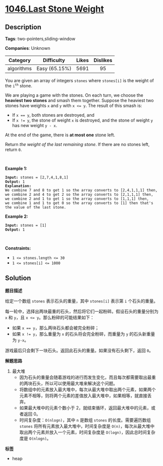 # [1046.Last Stone Weight](https://leetcode.com/problems/last-stone-weight/description/)

## Description

**Tags**: two-pointers,sliding-window

**Companies**: Unknown

|  Category  |  Difficulty   | Likes | Dislikes |
| :--------: | :-----------: | :---: | :------: |
| algorithms | Easy (65.15%) | 5691  |    95    |

<p>You are given an array of integers <code>stones</code> where <code>stones[i]</code> is the weight of the <code>i<sup>th</sup></code> stone.</p>
<p>We are playing a game with the stones. On each turn, we choose the <strong>heaviest two stones</strong> and smash them together. Suppose the heaviest two stones have weights <code>x</code> and <code>y</code> with <code>x &lt;= y</code>. The result of this smash is:</p>
<ul>
  <li>If <code>x == y</code>, both stones are destroyed, and</li>
  <li>If <code>x != y</code>, the stone of weight <code>x</code> is destroyed, and the stone of weight <code>y</code> has new weight <code>y - x</code>.</li>
</ul>
<p>At the end of the game, there is <strong>at most one</strong> stone left.</p>
<p>Return <em>the weight of the last remaining stone</em>. If there are no stones left, return <code>0</code>.</p>
<p>&nbsp;</p>
<p><strong class="example">Example 1:</strong></p>
<pre><code><strong>Input:</strong> stones = [2,7,4,1,8,1]
<strong>Output:</strong> 1
<strong>Explanation:</strong>
We combine 7 and 8 to get 1 so the array converts to [2,4,1,1,1] then,
we combine 2 and 4 to get 2 so the array converts to [2,1,1,1] then,
we combine 2 and 1 to get 1 so the array converts to [1,1,1] then,
we combine 1 and 1 to get 0 so the array converts to [1] then that&#39;s the value of the last stone.</code></pre>
<p><strong class="example">Example 2:</strong></p>
<pre><code><strong>Input:</strong> stones = [1]
<strong>Output:</strong> 1</code></pre>
<p>&nbsp;</p>
<p><strong>Constraints:</strong></p>
<ul>
  <li><code>1 &lt;= stones.length &lt;= 30</code></li>
  <li><code>1 &lt;= stones[i] &lt;= 1000</code></li>
</ul>

## Solution

**题目描述**

给定一个数组 `stones` 表示石头的重量，其中 `stones[i]` 表示第 `i` 个石头的重量。

每一轮中，选择出两块最重的石头，然后将它们一起粉碎。假设石头的重量分别为 `x` 和 `y`，且 `x <= y`。那么粉碎的可能结果如下：

- 如果 `x == y`，那么两块石头都会被完全粉碎；
- 如果 `x != y`，那么重量为 `x` 的石头将会完全粉碎，而重量为 `y` 的石头新重量为 `y-x`。

游戏最后只会剩下一块石头。返回此石头的重量。如果没有石头剩下，返回 `0`。

**解题思路**

1. 最大堆
   - 因为石头的重量会随着游戏的进行而发生变化，而且每次都需要取出最重的两块石头，所以可以使用最大堆来解决这个问题。
   - 将数组中的元素放入最大堆中，每次从最大堆中取出两个元素，如果两个元素不相等，则将两个元素的差值放入最大堆中，如果相等，就直接丢弃。
   - 如果最大堆中的元素个数小于 2，就结束循环，返回最大堆中的元素，或者返回 0。
   - 时间复杂度：`O(nlogn)`，其中 `n` 是数组 `stones` 的长度。需要遍历数组 `stones` 将所有元素放入最大堆中，时间复杂度是 `O(n)`，每次从最大堆中取出两个元素并放入一个元素，时间复杂度是 `O(logn)`，因此总时间复杂度是 `O(nlogn)`。

**标签**

- heap
